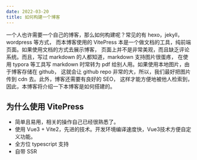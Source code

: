 ```yaml
---
date: 2022-03-20
title: 如何构建一个博客
---
```


一个人也许需要一个自己的博客，那么如何构建呢？常见的有 hexo，jekyll，wordpress 等方式，
而本博客使用的 VitePress 本是一个做文档的工具，纯前端页面。如果使用文档的方式去展示博客，
页面上并不是非常美观，而且缺乏评论系统。而且，写过 markdown 的人都知道，markdown 支持图片很蛋疼，
在使用 typora 等工具写 markdown 时常转为 pdf 给别人用。如果使用本地图片，由于博客存储在 github，
这就会让 github repo 非常的大，所以，我们最好把图片传到 cdn 去。此外，博客还需要有良好的 SEO，
这样才能方便地被他人检索到，因此，本博客将介绍一下本博客是如何搭建的。

## 为什么使用 VitePress
* 简单且易用，相关的操作自己已经很熟悉了。
* 使用 Vue3 + Vite2，先进的技术。开发环境编译速度快，Vue3技术方便自定义功能。
* 全方位 typescript 支持
* 自带 SSR
